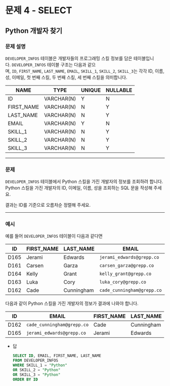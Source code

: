 # 문제 4 - SELECT

## Python 개발자 찾기

### **문제 설명**

`DEVELOPER_INFOS` 테이블은 개발자들의 프로그래밍 스킬 정보를 담은 테이블입니다. `DEVELOPER_INFOS` 테이블 구조는 다음과 같으며, `ID`, `FIRST_NAME`, `LAST_NAME`, `EMAIL`, `SKILL_1`, `SKILL_2`, `SKILL_3`는 각각 ID, 이름, 성, 이메일, 첫 번째 스킬, 두 번째 스킬, 세 번째 스킬을 의미합니다.

| NAME | TYPE | UNIQUE | NULLABLE |
| --- | --- | --- | --- |
| ID | VARCHAR(N) | Y | N |
| FIRST_NAME | VARCHAR(N) | N | Y |
| LAST_NAME | VARCHAR(N) | N | Y |
| EMAIL | VARCHAR(N) | Y | N |
| SKILL_1 | VARCHAR(N) | N | Y |
| SKILL_2 | VARCHAR(N) | N | Y |
| SKILL_3 | VARCHAR(N) | N | Y |

---

### 문제

`DEVELOPER_INFOS` 테이블에서 Python 스킬을 가진 개발자의 정보를 조회하려 합니다. Python 스킬을 가진 개발자의 ID, 이메일, 이름, 성을 조회하는 SQL 문을 작성해 주세요.

결과는 ID를 기준으로 오름차순 정렬해 주세요.

---

### 예시

예를 들어 `DEVELOPER_INFOS` 테이블이 다음과 같다면

| ID | FIRST_NAME | LAST_NAME | EMAIL | SKILL_1 | SKILL_2 | SKILL_3 |
| --- | --- | --- | --- | --- | --- | --- |
| D165 | Jerami | Edwards | `jerami_edwards@grepp.co` | Java | JavaScript | Python |
| D161 | Carsen | Garza | `carsen_garza@grepp.co` | React |  |  |
| D164 | Kelly | Grant | `kelly_grant@grepp.co` | C# |  |  |
| D163 | Luka | Cory | `luka_cory@grepp.co` | Node.js |  |  |
| D162 | Cade | Cunningham | `cade_cunningham@grepp.co` | Vue | C++ | Python |

다음과 같이 Python 스킬을 가진 개발자의 정보가 결과에 나와야 합니다.

| ID | EMAIL | FIRST_NAME | LAST_NAME |
| --- | --- | --- | --- |
| D162 | `cade_cunningham@grepp.co` | Cade | Cunningham |
| D165 | `jerami_edwards@grepp.co` | Jerami | Edwards |
- 답
    
    ```sql
    SELECT ID, EMAIL, FIRST_NAME, LAST_NAME
    FROM DEVELOPER_INFOS 
    WHERE SKILL_1 = "Python" 
    OR SKILL_2 = "Python"
    OR SKILL_3 = "Python"
    ORDER BY ID
    ```
